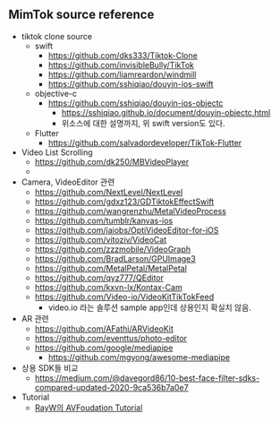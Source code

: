 ## MimTok source reference
- tiktok clone source
	- swift 
		- https://github.com/dks333/Tiktok-Clone
		- https://github.com/invisibleBully/TikTok
		- https://github.com/liamreardon/windmill
		- https://github.com/sshiqiao/douyin-ios-swift
	- objective-c
		- https://github.com/sshiqiao/douyin-ios-objectc
			- https://sshiqiao.github.io/document/douyin-objectc.html
			- 위소스에 대한 설명까지, 위 swift version도 있다. 
	- Flutter
		- https://github.com/salvadordeveloper/TikTok-Flutter
- Video List Scrolling
	- https://github.com/dk250/MBVideoPlayer
	- 
- Camera, VideoEditor 관련
	- https://github.com/NextLevel/NextLevel
	- https://github.com/gdxz123/GDTiktokEffectSwift 
	- https://github.com/wangrenzhu/MetalVideoProcess
	- https://github.com/tumblr/kanvas-ios
	- https://github.com/jaiobs/OptiVideoEditor-for-iOS
	- https://github.com/vitoziv/VideoCat
	- https://github.com/zzzmobile/VideoGraph
	- https://github.com/BradLarson/GPUImage3
	- https://github.com/MetalPetal/MetalPetal
	- https://github.com/qyz777/QEditor
	- https://github.com/kxvn-lx/Kontax-Cam
	- https://github.com/Video-io/VideoKitTikTokFeed
		- video.io 라는 솔루션 sample app인데 상용인지 확실치 않음.
- AR 관련
	- https://github.com/AFathi/ARVideoKit
	- https://github.com/eventtus/photo-editor
	- https://github.com/google/mediapipe
		- https://github.com/mgyong/awesome-mediapipe
- 상용 SDK들 비교
	- https://medium.com/@davegord86/10-best-face-filter-sdks-compared-updated-2020-9ca536b7a0e7
- Tutorial
	- [RayW의 AVFoudation Tutorial](https://www.raywenderlich.com/library?category_ids%5B%5D=157&domain_ids%5B%5D=1&sort_order=released_at)